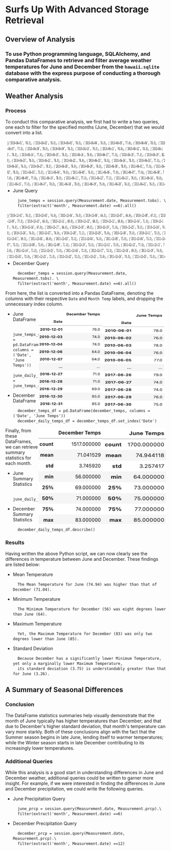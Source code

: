 # Surfs Up With Advanced Storage Retrieval

## Overview of Analysis

### To use Python programming language, SQLAlchemy, and Pandas DataFrames to retrieve and filter average weather temperatures for June and December from the ``hawaii.sqlite`` database with the express purpose of conducting a thorough comparative analysis. 

## Weather Analysis 

### Process

To conduct this comparative analysis, we first had to write a two queries, one each to filter for the specified months (June, December) that we would convert into a list. 

<img align="right" src="https://github.com/chrisknox97/surfs_up/blob/main/PNGS/June_List.png" width ="500" height="150">

* June Query
    
        june_temps = session.query(Measurement.date, Measurement.tobs). \
        filter(extract('month', Measurement.date) ==6).all()
        
<img align="right" src="https://github.com/chrisknox97/surfs_up/blob/main/PNGS/Dec_List.png" width ="500" height="150">
    
* December Query

        december_temps = session.query(Measurement.date, Measurement.tobs). \
        filter(extract('month', Measurement.date) ==6).all()
    
From here, the list is converted into a Pandas DataFrame, denoting the columns with their respective ``Date`` and ``Month Temp`` labels, and dropping the unnecessary index column. 

<img align="right" src="https://github.com/chrisknox97/surfs_up/blob/main/PNGS/June_DF.png" width ="200" height="300">
<img align="right" src="https://github.com/chrisknox97/surfs_up/blob/main/PNGS/Dec_DF.png" width ="200" height="300">

* June DataFrame

        june_temps_df = pd.DataFrame(june_temps, columns = ('Date', 'June Temps'))
        june_daily_temps_df = june_temps_df.set_index('Date')
    
* December DataFrame

        december_temps_df = pd.DataFrame(december_temps, columns = ('Date', 'June Temps'))
        december_daily_temps_df = december_temps_df.set_index('Date')
    
<img align="right" src="https://github.com/chrisknox97/surfs_up/blob/main/PNGS/June_Stats.png" width ="200" height="300">
<img align="right" src="https://github.com/chrisknox97/surfs_up/blob/main/PNGS/Dec_Stats.png" width ="200" height="300">

Finally, from these DataFrames, we can retrieve summary statistics for each month. 

* June Summary Statistics

        june_daily_temps_df.describe()

* December Summary Statistics

        december_daily_temps_df.describe()




### Results

Having written the above Python script, we can now clearly see the differences in temperature between June and December. These findings are listed below:

* Mean Temperature

        The Mean Temperature for June (74.94) was higher than that of December (71.04). 
        
* Minimum Temperature

        The Minimum Temperature for December (56) was eight degrees lower than June (64). 
 
* Maximum Temperature

        Yet, the Maximum Temperature for December (83) was only two degrees lower than June (85). 
 
* Standard Deviation

        Because December has a significantly lower Minimum Temperature, yet only a marginally lower Maximum Temperature, 
        its standard deviation (3.75) is understandably greater than that for June (3.26). 

## A Summary of Seasonal Differences

### Conclusion

The DataFrame statistics summaries help visually demonstrate that the month of June typically has higher temperatures than December; and that due to December's higher standard deviation, that month's temperature can vary more starkly. Both of these conclusions align with the fact that the Summer season begins in late June, lending itself to warmer temperatures; while the Winter season starts in late December contributing to its increasingly lower temperatures. 

### Additional Queries

While this analysis is a good start in understanding differences in June and December weather, additional queries could be written to garner more insight. For example, if we were interested in finding the differences in June and December precipitation, we could write the following queries. 
 
* June Precipitation Query

        june_prcp = session.query(Measurement.date, Measurement.prcp).\
        filter(extract('month', Measurement.date) ==6)

* December Precipitation Query

        december_prcp = session.query(Measurement.date, Measurement.prcp).\
        filter(extract('month', Measurement.date) ==12)
